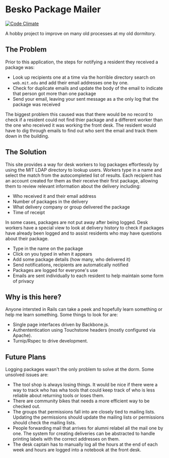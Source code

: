 # Besko Package Mailer

[![Code Climate](https://codeclimate.com/badge.png)](https://codeclimate.com/github/ecbypi/besko)

A hobby project to improve on many old processes at my old dormitory.

## The Problem

Prior to this application, the steps for notifying a resident they received a 
package was:

* Look up recipients one at a time via the horrible directory search on `web.mit.edu` 
  and add their email addresses one by one.
* Check for duplicate emails and update the body of the email to indicate that
  person got more than one package
* Send your email, leaving your sent message as a the only log that the package
  was received

The biggest problem this caused was that there would be no record to check if a
resident could not find thier package and a different worker than the one who
received it was working the front desk. The resident would have to dig through
emails to find out who sent the email and track them down in the building.

## The Solution

This site provides a way for desk workers to log packages effortlessly by using
the MIT LDAP directory to lookup users. Workers type in a name and select the
match from the autocompleted list of results. Each recipient has an account
created for them as their receive their first package, allowing them to review
relevant information about the delivery including:

* Who received it and their email address
* Number of packages in the delivery
* What delivery company or group delivered the package
* Time of receipt

In some cases, packages are not put away after being logged.  Desk workers have
a special view to look at delivery history to check if packages have already
been logged and to assist residents who may have questions about their package.

* Type in the name on the package
* Click on you typed in when it appears
* Add some package details (how many, who delivered it)
* Send notifications, recipients are automatically notified
* Packages are logged for everyone's use
* Emails are sent individually to each resident to help maintain some form of privacy

## Why is this here?

Anyone intersted in Rails can take a peek and hopefully learn something or
help me learn something. Some things to look for are:

* Single page interfaces driven by Backbone.js.
* Authententication using Touchstone headers (mostly configured via Apache).
* Turnip/Rspec to drive development.

## Future Plans

Logging packages wasn't the only problem to solve at the dorm. Some unsolved issues are:
* The tool shop is always losing things. It would be nice if there were a way to track
  who has wha tools that could keep track of who is less reliable about returning tools
  or loses them.
* There are community bikes that needs a more efficient way to be checked out.
* The groups that permissions fall into are closely tied to mailing lists.
  Updating the permissions should update the mailing lists or permissions
  should check the mailing lists.
* People forwarding mail that arrives for alumni relabel all the mail one by one. The 
  system for creating deliveries can be abstracted to handle printing labels with the
  correct addresses on them.
* The desk captain has to manually log all the hours at the end of each week
  and hours are logged into a notebook at the front desk.